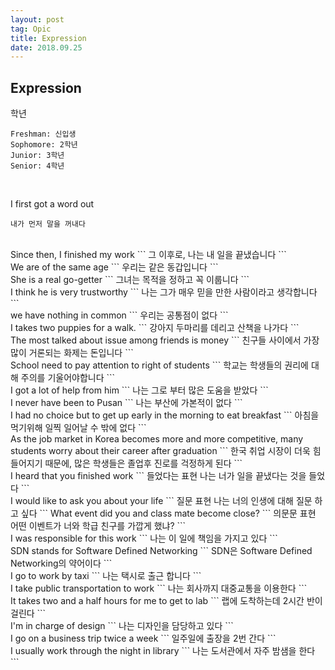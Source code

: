 ```yaml
---
layout: post 
tag: Opic
title: Expression
date: 2018.09.25
---
```


## Expression  

학년  
```
Freshman: 신입생  
Sophomore: 2학년  
Junior: 3학년  
Senior: 4학년  
```
<br>

I first got a word out  
```
내가 먼저 말을 꺼내다
```
<br>
Since then, I finished my work  
```
그 이후로, 나는 내 일을 끝냈습니다
```
<br>
We are of the same age  
```
우리는 같은 동갑입니다
```
<br>
She is a real go-getter  
```
그녀는 목적을 정하고 꼭 이룹니다
```
<br>
I think he is very trustworthy  
```
나는 그가 매우 믿을 만한 사람이라고 생각합니다
```
<br>
we have nothing in common  
```
우리는 공통점이 없다
```
<br>
I takes two puppies for a walk.   
```
강아지 두마리를 데리고 산책을 나가다
```
<br>
The most talked about issue among friends is money  
```
친구들 사이에서 가장 많이 거론되는 화제는 돈입니다
```
<br>
School need to pay attention to right of students  
```
학교는 학생들의 권리에 대해 주의를 기울어야합니다  
```
<br>
I got a lot of help from him  
```
나는 그로 부터 많은 도움을 받았다
```
<br>
I never have been to Pusan
```
나는 부산에 가본적이 없다  
```
<br>
I had no choice but to get up early in the morning to eat breakfast
```
아침을 먹기위해 일찍 일어날 수 밖에 없다
```
<br>
As the job market in Korea becomes more and more competitive, many students worry about their career after graduation
```
한국 취업 시장이 더욱 힘들어지기 때문에, 많은 학생들은 졸업후 진로를 걱정하게 된다
```
<br>
I heard that you finished work  
```
들었다는 표현
나는 너가 일을 끝냈다는 것을 들었다
```
<br>
I would like to ask you about your life  
```
질문 표현
나는 너의 인생에 대해 질문 하고 싶다
```
What event did you and class mate become close?
```
의문문 표현
어떤 이벤트가 너와 학급 친구를 가깝게 했냐?
```
<br>
I was responsible for this work
```
나는 이 일에 책임을 가지고 있다  
```
<br>
SDN stands for Software Defined Networking  
```
SDN은 Software Defined Networking의 약어이다
```
<br>
I go to work by taxi
```
나는 택시로 출근 합니다
```
<br>
I take public transportation to work  
```
나는 회사까지 대중교통을 이용한다
```
<br>
It takes two and a half hours for me to get to lab
```
랩에 도착하는데 2시간 반이 걸린다
```
<br>
I'm in charge of design
```
나는 디자인을 담당하고 있다
```
<br>
I go on a business trip twice a week
```
일주일에 출장을 2번 간다
```
<br>
I usually work through the night in library  
```
나는 도서관에서 자주 밤샘을 한다
```
<br>